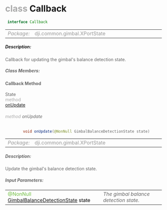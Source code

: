 <div class="article"><h1 ><font color="#AAA">class </font>Callback</h1></div>

~~~java
 interface Callback 
~~~

<html><table class="table-supportedby"><tr valign="top"><td width=15%><font color="#999"><i>Package:</i></td><td width=85%><font color="#999">dji.common.gimbal.XPortState</td></tr></table></html>



##### Description:



<font color="#666">Callback for updating the gimbal's balance detection state.



##### Class Members:



#### Callback Method

<div class="api-row" id="djigimbal_djigimbalbalancedetectionstate_onupdate"><div class="api-col left">State</div><div class="api-col middle" style="color:#AAA">method</div><div class="api-col right"><a class="trigger" href="#djigimbal_djigimbalbalancedetectionstate_onupdate_inline">onUpdate</a></div></div><div class="inline-doc" id="djigimbal_djigimbalbalancedetectionstate_onupdate_inline"

><div class="article"><h6 ><font color="#AAA">method </font>onUpdate</h6></div>

~~~java
        void onUpdate(@NonNull GimbalBalanceDetectionState state)
~~~

<html><table class="table-supportedby"><tr valign="top"><td width=15%><font color="#999"><i>Package:</i></td><td width=85%><font color="#999">dji.common.gimbal.XPortState</td></tr></table></html>



##### Description:



<font color="#666">Update the gimbal's balance detection state.



##### Input Parameters:

<html><table class="table-inline-parameters"><tr valign="top"><td><font color="#70BF41">@NonNull <a href="/Components/Gimbal/DJIGimbal_DJIGimbalBalanceDetectionState.html#djigimbal_djigimbalbalancedetectionstate">GimbalBalanceDetectionState</a> <font color="#000">state</td><td><font color="#666"><i>The gimbal balance detection state.</i></td></tr></table></html></div>


